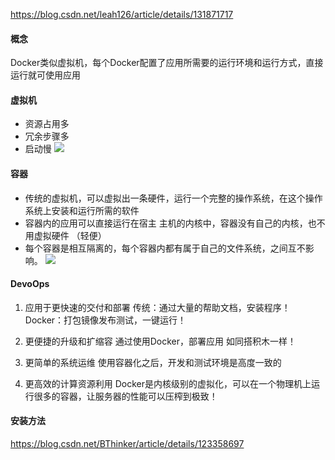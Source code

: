 https://blog.csdn.net/leah126/article/details/131871717
#### 概念
Docker类似虚拟机，每个Docker配置了应用所需要的运行环境和运行方式，直接运行就可使用应用

#### 虚拟机
- 资源占用多
- 冗余步骤多
- 启动慢
![](https://i-blog.csdnimg.cn/blog_migrate/a3c08713190d357b9ab535566a7b0226.jpeg)

#### 容器
- 传统的虚拟机，可以虚拟出一条硬件，运行一个完整的操作系统，在这个操作系统上安装和运行所需的软件
- 容器内的应用可以直接运行在宿主 主机的内核中，容器没有自己的内核，也不用虚拟硬件 （轻便）
- 每个容器是相互隔离的，每个容器内都有属于自己的文件系统，之间互不影响。
![](https://i-blog.csdnimg.cn/blog_migrate/1b89214b4f0d73c67ef203f409b236e3.jpeg)


#### DevoOps
1. 应用于更快速的交付和部署
传统：通过大量的帮助文档，安装程序！
Docker：打包镜像发布测试，一键运行！

2. 更便捷的升级和扩缩容
通过使用Docker，部署应用 如同搭积木一样！

3. 更简单的系统运维
使用容器化之后，开发和测试环境是高度一致的

4. 更高效的计算资源利用
Docker是内核级别的虚拟化，可以在一个物理机上运行很多的容器，让服务器的性能可以压榨到极致！

#### 安装方法
https://blog.csdn.net/BThinker/article/details/123358697

